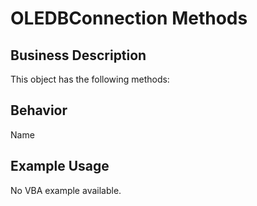 # OLEDBConnection Methods

## Business Description
This object has the following methods:

## Behavior
Name

## Example Usage
No VBA example available.